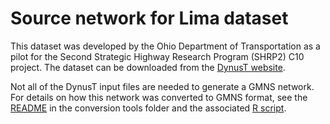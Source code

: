 # Source network for Lima dataset

This dataset was developed by the Ohio Department of Transportation as a pilot for the Second Strategic Highway Research Program (SHRP2) C10 project. The dataset can be downloaded from the [DynusT website](https://www.dynust.com/).

Not all of the DynusT input files are needed to generate a GMNS network. For details on how this network was converted to GMNS format, see the [README](https://github.com/zephyr-data-specs/GMNS/tree/master/Conversion_Tools#dynust) in the conversion tools folder and the associated [R script](https://github.com/zephyr-data-specs/GMNS/blob/master/Conversion_Tools/DynusT/DynusT_to_GMNS.R).
